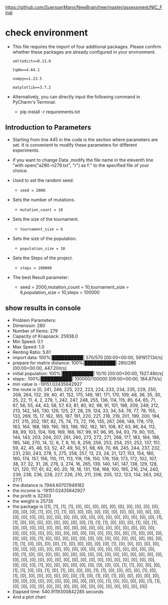 https://github.com/SuersserMann/NewBrain/tree/master/assessment/NIC_Final
# check environment

- This file requires the import of four additional packages.
Please confirm whether these packages are already configured in your environment.

  `xmltodict==0.13.0`

  `tqdm==4.64.1`

  `numpy==1.23.5`

  `matplotlib==3.7.2`

- Alternatively, you can directly input the following command in PyCharm's Terminal:
  - pip install -r requirements.txt

## Introduction to Parameters

- Starting from line 445 in the code is the section where parameters are set. It is convenient to modify these parameters for different experiments.
- if you want to change Data ,modify the file name in the eleventh line "with open("a280-n279.txt", "r") as f:" to the specified file of your choice.
- Used to set the random seed.
  
  - `seed = 2000`: 
- Sets the number of mutations.
  - `mutation_count = 10`
- Sets the size of the tournament.
  - `tournament_size = 6`
- Sets the size of the population.
  - `population_size = 10`
- Sets the Steps of the project.
  - `steps = 100000`

- The best Result parameter:
  - seed = 2000,mutation_count = 10,tournament_size = 6,population_size = 10,steps = 100000
## show results in console
- Problem Parameters:
- Dimension: 280
- Number of Items: 279
- Capacity of Knapsack: 25936.0
- Min Speed: 0.1
- Max Speed: 1.0
- Renting Ratio: 5.61
- import data: 100%|██████████| 570/570 [00:00<00:00, 591917.13it/s]
- prepare for matrix distance: 100%|██████████| 280/280 [00:00<00:00, 447.20it/s]
- initial population: 100%|██████████| 10/10 [00:00<00:00, 1527.48it/s]
- steps:: 100%|██████████| 100000/100000 [09:00<00:00, 184.87it/s]
- min value is -19151.02435642927
- the route is [0, 241, 246, 225, 222, 223, 224, 233, 234, 235, 229, 250, 208, 264, 132, 39, 40, 41, 152, 175, 149, 181, 171, 170, 109, 48, 36, 35, 30, 25, 22, 11, 4, 2, 279, 1, 242, 247, 248, 255, 136, 114, 115, 85, 64, 65, 71, 67, 56, 55, 44, 43, 58, 57, 63, 81, 80, 92, 98, 91, 101, 198, 209, 249, 212, 213, 142, 145, 130, 126, 125, 27, 28, 29, 124, 33, 34, 54, 76, 77, 78, 155, 133, 269, 15, 17, 162, 165, 187, 191, 220, 221, 218, 219, 201, 199, 200, 194, 217, 215, 202, 197, 82, 75, 74, 73, 72, 116, 135, 267, 266, 148, 178, 179, 163, 164, 188, 189, 190, 193, 196, 192, 182, 161, 108, 87, 83, 86, 84, 112, 88, 89, 103, 104, 106, 169, 166, 167, 99, 97, 96, 95, 94, 93, 79, 90, 105, 144, 143, 203, 204, 207, 261, 260, 273, 272, 271, 268, 177, 183, 184, 186, 185, 146, 270, 14, 12, 6, 7, 9, 10, 8, 259, 256, 253, 254, 251, 252, 137, 151, 59, 42, 45, 46, 53, 52, 47, 49, 50, 51, 68, 69, 70, 66, 245, 244, 237, 232, 231, 230, 243, 278, 5, 275, 258, 257, 13, 23, 24, 21, 127, 153, 154, 180, 160, 174, 157, 156, 110, 111, 113, 119, 118, 150, 176, 159, 173, 172, 102, 107, 38, 37, 32, 31, 26, 276, 3, 274, 16, 265, 139, 140, 141, 147, 138, 129, 128, 121, 120, 117, 61, 62, 60, 20, 19, 18, 131, 158, 168, 100, 195, 216, 214, 240, 239, 238, 236, 228, 227, 226, 210, 211, 206, 205, 122, 123, 134, 263, 262, 277] 
- the distance is 7944.60707949182
- the income is -19151.02435642927
- the profit is 32303
- the weight is 25735
- the package is [[1], [1], [1], [1], [0], [0], [0], [0], [0], [0], [0], [0], [0], [0], [0], [0], [0], [1], [0], [1], [1], [0], [0], [0], [0], [0], [0], [0], [0], [0], [0], [0], [0], [0], [0], [0], [0], [0], [0], [0], [0], [0], [0], [0], [0], [0], [0], [0], [0], [1], [1], [0], [0], [0], [0], [0], [0], [0], [0], [1], [1], [1], [0], [0], [0], [1], [0], [1], [0], [0], [0], [0], [0], [0], [0], [0], [0], [0], [0], [0], [0], [0], [0], [0], [0], [0], [0], [0], [0], [0], [0], [0], [0], [0], [0], [0], [0], [0], [0], [1], [0], [0], [0], [0], [0], [0], [1], [0], [0], [0], [0], [0], [0], [0], [0], [0], [0], [0], [0], [0], [0], [1], [1], [0], [0], [0], [0], [1], [0], [0], [0], [0], [0], [1], [0], [0], [0], [0], [0], [0], [0], [0], [0], [0], [0], [0], [0], [0], [0], [0], [0], [0], [0], [0], [0], [0], [0], [1], [0], [0], [0], [0], [0], [0], [0], [0], [0], [0], [0], [0], [0], [0], [0], [0], [0], [0], [0], [0], [0], [0], [0], [0], [0], [0], [0], [0], [0], [0], [0], [0], [0], [0], [0], [0], [1], [0], [0], [0], [0], [0], [0], [0], [0], [0], [1], [1], [0], [0], [0], [1], [1], [0], [0], [1], [0], [1], [0], [0], [0], [1], [1], [0], [0], [0], [0], [1], [0], [1], [0], [0], [0], [0], [0], [0], [0], [1], [0], [1], [0], [1], [0], [0], [0], [0], [0], [0], [0], [0], [0], [0], [0], [0], [0], [0], [0], [0], [1], [0], [0], [0], [0], [1], [1], [0], [0], [0], [0], [0], [0], [0], [0], [0], [0], [0], [0], [0], [0], [0], [0]]
- Elapsed time: 540.9119300842285 seconds
- And a plot chart